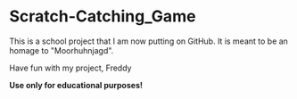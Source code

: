 # Scratch-Catching_Game
This is a school project that I am now putting on GitHub. It is meant to be an homage to "Moorhuhnjagd".

Have fun with my project,
Freddy



**Use only for educational purposes!**

